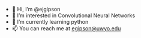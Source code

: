 - 👋 Hi, I’m @ejgipson
- 👀 I’m interested in Convolutional Neural Networks 
- 🌱 I’m currently learning python
- 📫 You can reach me at egipson@uwyo.edu
